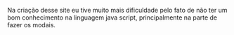 Na criação desse site eu tive muito mais dificuldade pelo fato de não ter um bom conhecimento na linguagem java script, principalmente na parte de fazer os modais.
